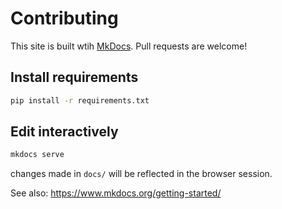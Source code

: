 # Contributing

This site is built wtih [MkDocs](https://www.mkdocs.org). Pull requests are welcome!

## Install requirements

```sh
pip install -r requirements.txt
```

## Edit interactively

```sh
mkdocs serve
```

changes made in `docs/` will be reflected in the browser session.

See also: https://www.mkdocs.org/getting-started/
